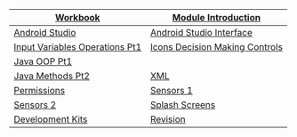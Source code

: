 |[Workbook](https://teachingmaterial.github.io/ELEE1146-COMP1836_Exercises/)| [Module Introduction](./content/ModuleIntroduction/moduleIntroduction.html)|
|----|---|
|[Android Studio](content/IntroductionToAndroidStudio/IntroductionToAndroidStudio.html)|[Android Studio Interface](content/AndroidStudioUserInterface/AndroidStudioUserInterface.html)|
|[Input Variables Operations Pt1](content/InputVariablesOperationsPt1/InputVariablesOperationsPt1.html)|[Icons Decision Making Controls](content/IconsDecisionMakingControls/IconsDecisionMakingControls.html)|
|[Java OOP Pt1]()||
|[Java Methods Pt2]()|[XML]()|
|[Permissions]()|[Sensors 1]()|
|[Sensors 2]()|[Splash Screens]()|
|[Development Kits]()|[Revision]()|